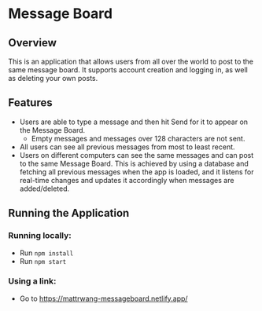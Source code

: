 # Message Board

## Overview

This is an application that allows users from all over the world to post to the same message board. It supports account creation and logging in, as well as deleting your own posts.

## Features

- Users are able to type a message and then hit Send for it to appear on the Message Board.
  - Empty messages and messages over 128 characters are not sent.
- All users can see all previous messages from most to least recent.
- Users on different computers can see the same messages and can post to the same Message Board. This is achieved by using a database and fetching all previous messages when the app is loaded, and it listens for real-time changes and updates it accordingly when messages are added/deleted.

## Running the Application

### Running locally:

- Run `npm install`
- Run `npm start`

### Using a link:

- Go to https://mattrwang-messageboard.netlify.app/
